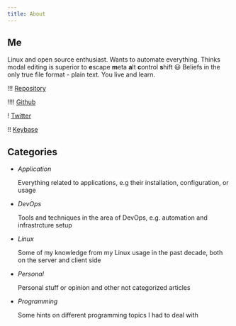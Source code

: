 ```yaml
---
title: About
---
```


## Me

Linux and open source enthusiast. Wants to automate everything. Thinks modal editing is superior to **e**scape **m**eta **a**lt **c**ontrol **s**hift 😃 Beliefs in the only true file format - plain text. You live and learn.

!!! [Repository](https://repo.rootknecht.net/explore)

!!!! [Github](https://github.com/Allaman)

! [Twitter](https://twitter.com/Allamann)

!! [Keybase](https://keybase.io/allaman)

## Categories

- *Application*

    Everything related to applications, e.g their installation, configuration, or usage

- *DevOps*

    Tools and techniques in the area of DevOps, e.g. automation and infrastrcture setup

- *Linux*

    Some of my knowledge from my Linux usage in the past decade, both on the server and client side

- *Personal*

    Personal stuff or opinion and other not categorized articles

- *Programming*

    Some hints on different programming topics I had to deal with
